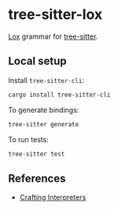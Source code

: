 # tree-sitter-lox

[Lox](https://craftinginterpreters.com/) grammar for
[tree-sitter](https://github.com/tree-sitter/tree-sitter).

## Local setup

Install `tree-sitter-cli`:

```bash
cargo install tree-sitter-cli
```

To generate bindings:

```bash
tree-sitter generate
```

To run tests:

```bash
tree-sitter test
```

## References

- [Crafting Interpreters](https://craftinginterpreters.com/appendix-i.html)
